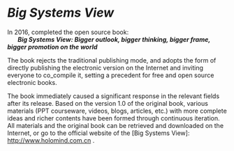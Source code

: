 # _Big Systems View_


In 2016, completed the open source book:<br>
&nbsp;&nbsp;&nbsp;&nbsp;&nbsp;&nbsp;_**Big Systems View: Bigger outlook, bigger thinking, bigger frame, bigger promotion on the world**_

The book rejects the traditional publishing mode, and adopts the form of directly publishing the electronic version on the Internet and inviting everyone to co_compile it, setting a precedent for free and open source electronic books.

The book immediately caused a significant response in the relevant fields after its release.
Based on the version 1.0 of the original book, various materials (PPT courseware, videos, blogs, articles, etc.) with more complete ideas and richer contents have been formed through continuous iteration. All materials and the original book can be retrieved and downloaded on the Internet, or go to the official website of the [Big Systems View]: http://www.holomind.com.cn .
